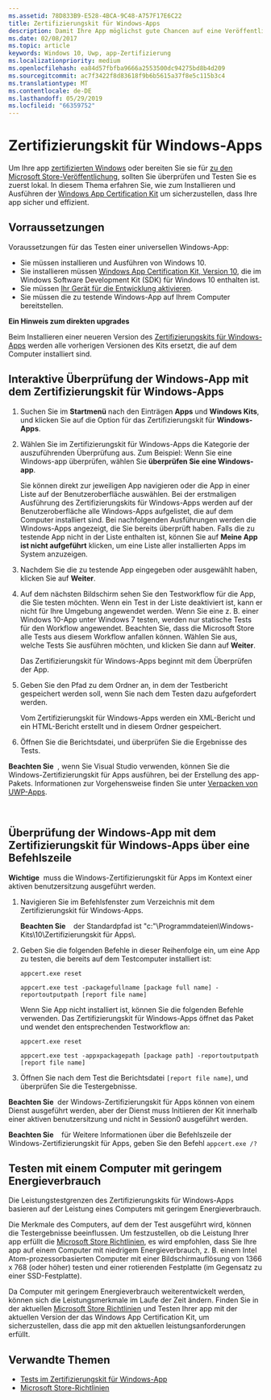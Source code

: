 ```yaml
---
ms.assetid: 78D833B9-E528-4BCA-9C48-A757F17E6C22
title: Zertifizierungskit für Windows-Apps
description: Damit Ihre App möglichst gute Chancen auf eine Veröffentlichung im Microsoft Store oder auf eine Windows-Zertifizierung hat, sollten Sie sie auf Ihrem Computer überprüfen und testen, bevor Sie sie zur Zertifizierung übermitteln. In diesem Thema wird erläutert, wie Sie das Zertifizierungskit für Windows-Apps installieren und ausführen.
ms.date: 02/08/2017
ms.topic: article
keywords: Windows 10, Uwp, app-Zertifizierung
ms.localizationpriority: medium
ms.openlocfilehash: ea84d57fbfba9666a2553500dc94275bd8b4d209
ms.sourcegitcommit: ac7f3422f8d83618f9b6b5615a37f8e5c115b3c4
ms.translationtype: MT
ms.contentlocale: de-DE
ms.lasthandoff: 05/29/2019
ms.locfileid: "66359752"
---
```

# <a name="windows-app-certification-kit"></a>Zertifizierungskit für Windows-Apps



Um Ihre app [zertifizierten Windows](https://msdn.microsoft.com/windows/desktop/jj134964.aspx) oder bereiten Sie sie für [zu den Microsoft Store-Veröffentlichung](https://docs.microsoft.com/windows/uwp/publish/app-submissions), sollten Sie überprüfen und Testen Sie es zuerst lokal. In diesem Thema erfahren Sie, wie zum Installieren und Ausführen der [Windows App Certification Kit](https://go.microsoft.com/fwlink/p/?LinkID=309666) um sicherzustellen, dass Ihre app sicher und effizient.

## <a name="prerequisites"></a>Vorraussetzungen

Voraussetzungen für das Testen einer universellen Windows-App:

-   Sie müssen installieren und Ausführen von Windows 10.
-   Sie installieren müssen [Windows App Certification Kit, Version 10]( https://go.microsoft.com/fwlink/p/?LinkID=309666), die im Windows Software Development Kit (SDK) für Windows 10 enthalten ist.
-   Sie müssen [Ihr Gerät für die Entwicklung aktivieren](https://docs.microsoft.com/windows/uwp/get-started/enable-your-device-for-development).
-   Sie müssen die zu testende Windows-App auf Ihrem Computer bereitstellen.

**Ein Hinweis zum direkten upgrades**

Beim Installieren einer neueren Version des [Zertifizierungskits für Windows-Apps]( https://go.microsoft.com/fwlink/p/?LinkID=309666) werden alle vorherigen Versionen des Kits ersetzt, die auf dem Computer installiert sind.

## <a name="validate-your-windows-app-using-the-windows-app-certification-kit-interactively"></a>Interaktive Überprüfung der Windows-App mit dem Zertifizierungskit für Windows-Apps

1.  Suchen Sie im **Startmenü** nach den Einträgen **Apps** und **Windows Kits**, und klicken Sie auf die Option für das Zertifizierungskit für **Windows-Apps**.

2.  Wählen Sie im Zertifizierungskit für Windows-Apps die Kategorie der auszuführenden Überprüfung aus. Zum Beispiel: Wenn Sie eine Windows-app überprüfen, wählen Sie **überprüfen Sie eine Windows-app**.

    Sie können direkt zur jeweiligen App navigieren oder die App in einer Liste auf der Benutzeroberfläche auswählen. Bei der erstmaligen Ausführung des Zertifizierungskits für Windows-Apps werden auf der Benutzeroberfläche alle Windows-Apps aufgelistet, die auf dem Computer installiert sind. Bei nachfolgenden Ausführungen werden die Windows-Apps angezeigt, die Sie bereits überprüft haben. Falls die zu testende App nicht in der Liste enthalten ist, können Sie auf **Meine App ist nicht aufgeführt** klicken, um eine Liste aller installierten Apps im System anzuzeigen.

3.  Nachdem Sie die zu testende App eingegeben oder ausgewählt haben, klicken Sie auf **Weiter**.

4.  Auf dem nächsten Bildschirm sehen Sie den Testworkflow für die App, die Sie testen möchten. Wenn ein Test in der Liste deaktiviert ist, kann er nicht für Ihre Umgebung angewendet werden. Wenn Sie eine z. B. einer Windows 10-App unter Windows 7 testen, werden nur statische Tests für den Workflow angewendet. Beachten Sie, dass die Microsoft Store alle Tests aus diesem Workflow anfallen können. Wählen Sie aus, welche Tests Sie ausführen möchten, und klicken Sie dann auf **Weiter**.

    Das Zertifizierungskit für Windows-Apps beginnt mit dem Überprüfen der App.

5.  Geben Sie den Pfad zu dem Ordner an, in dem der Testbericht gespeichert werden soll, wenn Sie nach dem Testen dazu aufgefordert werden.

    Vom Zertifizierungskit für Windows-Apps werden ein XML-Bericht und ein HTML-Bericht erstellt und in diesem Ordner gespeichert.

6.  Öffnen Sie die Berichtsdatei, und überprüfen Sie die Ergebnisse des Tests.

**Beachten Sie**  , wenn Sie Visual Studio verwenden, können Sie die Windows-Zertifizierungskit für Apps ausführen, bei der Erstellung des app-Pakets. Informationen zur Vorgehensweise finden Sie unter [Verpacken von UWP-Apps](https://docs.microsoft.com/windows/uwp/packaging/packaging-uwp-apps).

 

## <a name="validate-your-windows-app-using-the-windows-app-certification-kit-from-a-command-line"></a>Überprüfung der Windows-App mit dem Zertifizierungskit für Windows-Apps über eine Befehlszeile

**Wichtige**  muss die Windows-Zertifizierungskit für Apps im Kontext einer aktiven benutzersitzung ausgeführt werden.

1.  Navigieren Sie im Befehlsfenster zum Verzeichnis mit dem Zertifizierungskit für Windows-Apps.

    **Beachten Sie**    der Standardpfad ist "c:"\\Programmdateien\\Windows-Kits\\10\\Zertifizierungskit für Apps\\.

2.  Geben Sie die folgenden Befehle in dieser Reihenfolge ein, um eine App zu testen, die bereits auf dem Testcomputer installiert ist:

    `appcert.exe reset`

    `appcert.exe test -packagefullname [package full name] -reportoutputpath [report file name]`

    Wenn Sie App nicht installiert ist, können Sie die folgenden Befehle verwenden. Das Zertifizierungskit für Windows-Apps öffnet das Paket und wendet den entsprechenden Testworkflow an:

    `appcert.exe reset`

    `appcert.exe test -appxpackagepath [package path] -reportoutputpath [report file name]`

3.  Öffnen Sie nach dem Test die Berichtsdatei `[report file name]`, und überprüfen Sie die Testergebnisse.

**Beachten Sie**  der Windows-Zertifizierungskit für Apps können von einem Dienst ausgeführt werden, aber der Dienst muss Initiieren der Kit innerhalb einer aktiven benutzersitzung und nicht in Session0 ausgeführt werden.

**Beachten Sie**    für Weitere Informationen über die Befehlszeile der Windows-Zertifizierungskit für Apps, geben Sie den Befehl `appcert.exe /?`

## <a name="testing-with-a-low-power-computer"></a>Testen mit einem Computer mit geringem Energieverbrauch

Die Leistungstestgrenzen des Zertifizierungskits für Windows-Apps basieren auf der Leistung eines Computers mit geringem Energieverbrauch.

Die Merkmale des Computers, auf dem der Test ausgeführt wird, können die Testergebnisse beeinflussen. Um festzustellen, ob die Leistung Ihrer app erfüllt die [Microsoft Store Richtlinien](https://docs.microsoft.com/legal/windows/agreements/store-policies), es wird empfohlen, dass Sie Ihre app auf einem Computer mit niedrigem Energieverbrauch, z. B. einem Intel Atom-prozessorbasierten Computer mit einer Bildschirmauflösung von 1366 x 768 (oder höher) testen und einer rotierenden Festplatte (im Gegensatz zu einer SSD-Festplatte).

Da Computer mit geringem Energieverbrauch weiterentwickelt werden, können sich die Leistungsmerkmale im Laufe der Zeit ändern. Finden Sie in der aktuellen [Microsoft Store Richtlinien](https://docs.microsoft.com/legal/windows/agreements/store-policies) und Testen Ihrer app mit der aktuellen Version der das Windows App Certification Kit, um sicherzustellen, dass die app mit den aktuellen leistungsanforderungen erfüllt.

## <a name="related-topics"></a>Verwandte Themen

* [Tests im Zertifizierungskit für Windows-App](windows-app-certification-kit-tests.md)
* [Microsoft Store-Richtlinien](https://docs.microsoft.com/legal/windows/agreements/store-policies)
 

 




